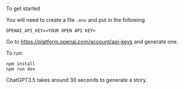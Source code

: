 To get started 


You will need to create a file `.env` and put in the following

```
OPENAI_API_KEY=<YOUR OPEN API KEY>
```

Go to https://platform.openai.com/account/api-keys and generate one.

To run:

```
npm install
npm run dev
```

ChatGPT3.5 takes around 30 seconds to generate a story.